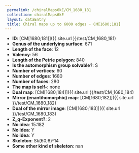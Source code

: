 ```yaml
--- 
 permalink: /chiralMaps6kE/CM_1680_181 
 collection: chiralMaps6kE
 layout: dataEntry
 title: Chiral maps up to 6000 edges - CM[1680;181]
---
```


- **ID**: [CM[1680;181]]({{ site.url }}/test/CM_1680_181)
- **Genus of the underlying surface**: 671
- **Length of the face**: 12
- **Valency**: 56
- **Length of the Petrie polygon**: 840
- **Is the automorphism group solvable?**: S
- **Number of vertices**: 60
- **Number of edges**: 1680
- **Number of faces**: 280
- **The map is self-**: none
- **Dual map**: [CM[1680;184]]({{ site.url }}/test/CM_1680_184)
- **Mirror (enantihomorphic) map**: [CM[1680;182]]({{ site.url }}/test/CM_1680_182)
- **Dual of the mirror image**: [CM[1680;183]]({{ site.url }}/test/CM_1680_183)
- **Z_q-Exponent?**: 2
- **No idea**:  15:182
- **No idea**: Y
- **No idea**: Y
- **Skeleton**: Sk(60;8)^14
- **Some other kind of skeleton**: nan
